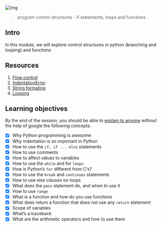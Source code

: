 ![img](https://assets.imaginablefutures.com/media/images/ALX_Logo.max-200x150.png)

> program control structures - if statements, loops and functions 

## Intro 
In this module, we will explore control structures in python (branching and looping) and functions 

## Resources 
1. [Flow control](https://docs.python.org/3/tutorial/controlflow.html)
2. [IndentationError](https://www.youtube.com/watch?v=1QXOd2ZQs-Q)
3. [String formating](https://www.digitalocean.com/community/tutorials/how-to-use-string-formatters-in-python-3)
4. [Looping](https://www.youtube.com/watch?v=swQEbZ6ez1I&list=PLGLfVvz_LVvTn3cK5e6LjhgGiSeVlIRwt&index=2)

## Learning objectives
By the end of the session, you should be able to [explain to anyone](https://fs.blog/feynman-learning-technique/) without the help of google the following concepts.

* [X] Why Python programming is awesome
* [X] Why indentation is so important in Python
* [X] How to use the ```if, if ... else``` statements
* [X] How to use comments
* [X] How to affect values to variables
* [X] How to use the ```while``` and for ```loops```
* [X] How is Python’s ```for``` different from C‘s?
* [X] How to use the ```break``` and ```continues``` statements
* [X] How to use else clauses on loops
* [X] What does the ```pass``` statement do, and when to use it
* [X] How to use ```range```
* [X] What is a function and how do you use functions
* [X] What does return a function that does not use any ```return``` statement
* [X] Scope of variables
* [X] What’s a traceback
* [X] What are the arithmetic operators and how to use them
